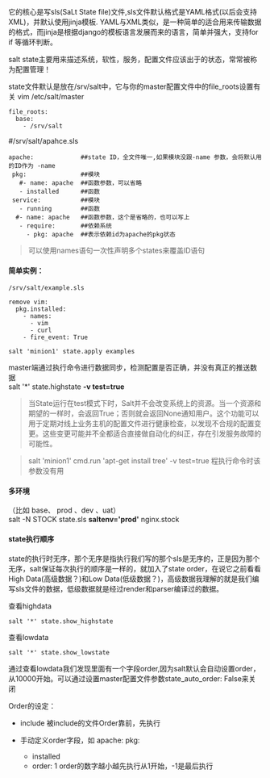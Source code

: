 它的核心是写sls(SaLt State file)文件,sls文件默认格式是YAML格式(以后会支持XML)，并默认使用jinja模板.
YAML与XML类似，是一种简单的适合用来传输数据的格式，而jinja是根据django的模板语言发展而来的语言，简单并强大，支持for if 等循环判断。

salt state主要用来描述系统，软性，服务，配置文件应该出于的状态，常常被称为配置管理！


state文件默认是放在/srv/salt中，它与你的master配置文件中的file_roots设置有关
vim /etc/salt/master
```
file_roots:
  base:
    - /srv/salt
```

#/srv/salt/apahce.sls
```
apache:             ##state ID，全文件唯一,如果模块没跟-name 参数，会将默认用的ID作为 -name
 pkg:               ##模块
   #- name: apache  ##函数参数，可以省略
   - installed      ##函数
 service:           ##模块
   - running        ##函数
  #- name: apache   ##函数参数，这个是省略的，也可以写上
   - require:       ##依赖系统
     - pkg: apache  ##表示依赖id为apache的pkg状态
```

> 可以使用names语句一次性声明多个states来覆盖ID语句

####  简单实例：

`/srv/salt/example.sls`
```
remove vim:
  pkg.installed:
    - names:
      - vim
      - curl
    - fire_event: True
```  
`salt 'minion1' state.apply examples`

master端通过执行命令进行数据同步，检测配置是否正确，并没有真正的推送数据   
salt '*' state.highstate  **-v test=true**
> 当State运行在test模式下时，Salt并不会改变系统上的资源。当一个资源和期望的一样时，会返回True；否则就会返回None通知用户。这个功能可以用于定期对线上业务主机的配置文件进行健康检查，以发现不合规的配置变更。这些变更可能并不全都适合直接做自动化的纠正，存在引发服务故障的可能性。  

> salt 'minion1' cmd.run 'apt-get install tree' -v test=true 程执行命令时该参数没有用


#### 多环境
（比如 base、 prod 、dev 、uat）    
salt -N STOCK state.sls  **saltenv='prod'**  nginx.stock


####  state执行顺序

state的执行时无序，那个无序是指执行我们写的那个sls是无序的，正是因为那个无序，salt保证每次执行的顺序是一样的，就加入了state order，在说它之前看看High Data(高级数据？)和Low Data(低级数据？)，高级数据我理解的就是我们编写sls文件的数据，低级数据就是经过render和parser编译过的数据。

查看highdata

`salt '*' state.show_highstate`  

查看lowdata  

`salt '*' state.show_lowstate`

通过查看lowdata我们发现里面有一个字段order,因为salt默认会自动设置order，从10000开始。可以通过设置master配置文件参数state_auto_order: False来关闭

Order的设定：
* include 被include的文件Order靠前，先执行

* 手动定义order字段，如
  apache:
    pkg:
  - installed
  - order: 1
 order的数字越小越先执行从1开始，-1是最后执行


